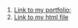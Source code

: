 1. [Link to my portfolio](https://mihail-kushnikov.github.io/rsschool-cv/cv);
2. [Link to my html file](https://mihail-kushnikov.github.io/rsschool-cv/)